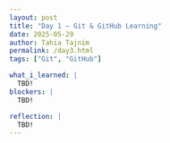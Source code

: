 ```yaml
---
layout: post
title: "Day 1 – Git & GitHub Learning"
date: 2025-05-29
author: Tahia Tajnim
permalink: /day3.html
tags: ["Git", "GitHub"]

what_i_learned: |
  TBD!
blockers: |
  TBD! 

reflection: |
  TBD! 
---
```

